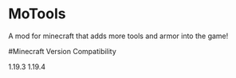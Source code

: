 # MoTools

A mod for minecraft that adds more tools and armor into the game!

#Minecraft Version Compatibility

1.19.3
1.19.4
